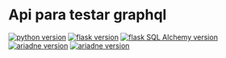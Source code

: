 [py-image]: https://img.shields.io/badge/python-v3.10.0-blue
[py-url]: https://www.python.org/
[flask-image]: https://img.shields.io/badge/flask-v2.2.2-darkgreen
[flask-url]: https://flask.palletsprojects.com/en/2.2.x/
[flaskORM-image]: https://img.shields.io/badge/Flask_SQLAlchemy-v3.0.2-green
[flaskORM-url]: https://flask.palletsprojects.com/en/2.2.x/
[ariadne-image]: https://img.shields.io/badge/Ariadne-v0.17.0-magenta
[ariadne-url]: https://ariadnegraphql.org/
[cors-image]: https://img.shields.io/badge/Flask_cors-v3.0.10-darkblue
[cors-url]: https://flask-cors.readthedocs.io/en/latest/
[post-image]: https://img.shields.io/badge/-POST-yellow


# Api para testar graphql
[![python version][py-image]][py-url] [![flask version][flask-image]][flask-url] [![flask SQL Alchemy version][flaskORM-image]][flaskORM-url] [![ariadne version][ariadne-image]][ariadne-url]
[![ariadne version][cors-image]][cors-url]